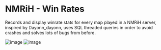 # NMRiH - Win Rates
Records and display winrate stats for every map played in a NMRiH server, inspired by Dayonn_dayonn, uses SQL threaded queries in order to avoid crashes and solves lots of bugs from before.

![image](https://i.imgur.com/jJKgIP0.jpeg)
![image](https://i.imgur.com/hSr2Jsm.jpeg)
